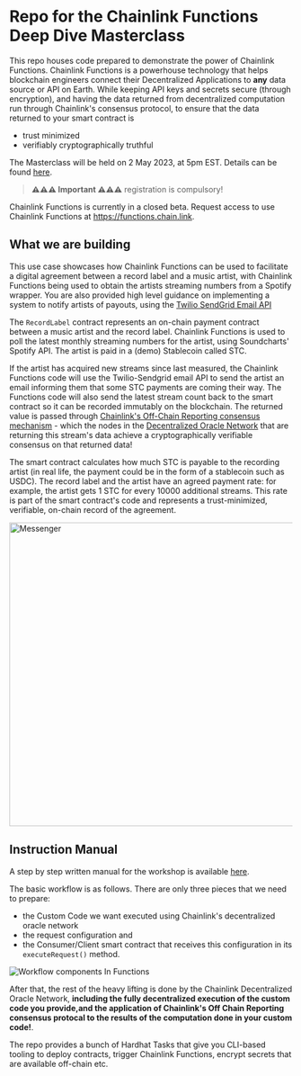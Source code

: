 # Repo for the Chainlink Functions Deep Dive Masterclass
This repo houses code prepared to demonstrate the power of Chainlink Functions. Chainlink Functions is a powerhouse technology that helps blockchain engineers connect their Decentralized Applications to **any** data source or API on Earth. While keeping API keys and secrets secure (through encryption), and having the data returned from decentralized computation run through Chainlink's consensus protocol, to ensure that the data returned to your smart contract is
- trust minimized
- verifiably cryptographically truthful

The Masterclass will be held on 2 May 2023, at 5pm EST.  Details can be found [here](https://go.chain.link/masterclass/functions-module-1).


> **⚠️⚠️⚠️ Important ⚠️⚠️⚠️**
> registration is compulsory!

Chainlink Functions is currently in a closed beta. Request access to use Chainlink Functions at https://functions.chain.link.


## What we are building

This use case showcases how Chainlink Functions can be used to facilitate a digital agreement between a record label and a music artist, with Chainlink Functions being used to obtain the artists streaming numbers from a Spotify wrapper.  You are also provided high level guidance on implementing a system to notify artists of payouts,  using the [Twilio SendGrid Email API](https://www.twilio.com/en-us/sendgrid/email-api)

The `RecordLabel` contract represents an on-chain payment contract between a music artist and the record label. Chainlink Functions is used to poll the latest monthly streaming numbers for the artist, using Soundcharts' Spotify API. The artist is paid in a (demo) Stablecoin called STC.

If the artist has acquired new streams since last measured, the Chainlink Functions code will use the Twilio-Sendgrid email API to send the artist an email informing them that some STC payments are coming their way. The Functions code will also send the latest stream count back to the smart contract so it can be recorded immutably on the blockchain. The returned value is passed through [Chainlink's Off-Chain Reporting consensus mechanism](https://docs.chain.link/architecture-overview/off-chain-reporting/) - which the nodes in the [Decentralized Oracle Network](https://chain.link/whitepaper) that are returning this stream's data achieve a cryptographically verifiable consensus on that returned data!

The smart contract calculates how much STC is payable to the recording artist (in real life, the payment could be in the form of a stablecoin such as USDC). The record label and the artist have an agreed payment rate: for example, the artist gets 1 STC for every 10000 additional streams. This rate is part of the smart contract's code and represents a trust-minimized, verifiable, on-chain record of the agreement.

<img width="540" alt="Messenger" src="https://user-images.githubusercontent.com/8016129/224178418-27f62a67-d44a-4fb4-8e74-c4c967f312dd.png"> <span /><span />

## Instruction Manual
A step by step written manual for the workshop is available [here](https://docs.google.com/document/d/e/2PACX-1vQh2ZN_K6QpIK1ebt8BjSAwdMZCBgZXSxPYTTaI7dufvM8k2odO9bHpbYlgT6GIobGCfDbIv9c_4czs/pub).

The basic workflow is as follows.  There are only three pieces that we need to prepare: 
- the Custom Code we want executed using Chainlink's decentralized oracle network
- the request configuration and 
- the Consumer/Client smart contract that receives this configuration in its `executeRequest()` method.

![Workflow components In Functions](https://user-images.githubusercontent.com/8016129/235579898-fe5441a0-ea1f-4f88-bb2b-153f35062d25.png)

After that, the rest of the heavy lifting is done by the Chainlink Decentralized Oracle Network, **including the fully decentralized execution of the custom code you provide,and the application of Chainlink's Off Chain Reporting consensus protocal to the results of the computation done in your custom code!**.  

The repo provides a bunch of Hardhat Tasks that give you CLI-based tooling to deploy contracts, trigger Chainlink Functions, encrypt secrets that are available off-chain etc.